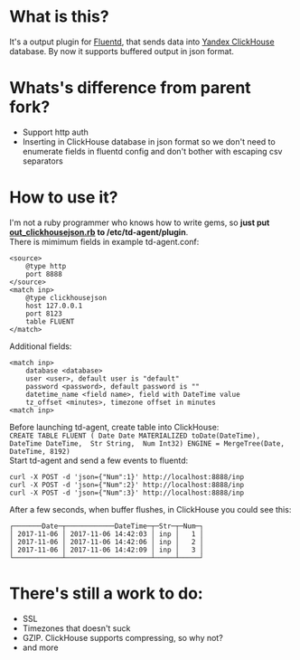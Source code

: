 # What is this?
It's a output plugin for [Fluentd](https://www.fluentd.org/), that sends data into [Yandex ClickHouse](https://clickhouse.yandex) database. By now it supports buffered output in json format.  

# Whats's difference from parent fork?
* Support http auth
* Inserting in ClickHouse database in json format so we don't need to enumerate fields in fluentd config and don't bother with escaping csv separators     

# How to use it?
I'm not a ruby programmer who knows how to write gems, so **just put [out_clickhousejson.rb](out_clickhousejson.rb) to /etc/td-agent/plugin**.  
There is mimimum fields in example td-agent.conf:
```
<source>
    @type http
    port 8888
</source>
<match inp>
    @type clickhousejson
    host 127.0.0.1
    port 8123
    table FLUENT
</match>
```

Additional fields:
```
<match inp>
    database <database>
    user <user>, default user is "default"
    password <password>, default password is ""
    datetime_name <field name>, field with DateTime value
    tz_offset <minutes>, timezone offset in minutes
<match inp>
```

Before launching td-agent, create table into ClickHouse:  
`CREATE TABLE FLUENT ( Date Date MATERIALIZED toDate(DateTime),  DateTime DateTime,  Str String,  Num Int32) ENGINE = MergeTree(Date, DateTime, 8192)`  
Start td-agent and send a few events to fluentd:  
```
curl -X POST -d 'json={"Num":1}' http://localhost:8888/inp
curl -X POST -d 'json={"Num":2}' http://localhost:8888/inp
curl -X POST -d 'json={"Num":3}' http://localhost:8888/inp
```
After a few seconds, when buffer flushes, in ClickHouse you could see this:
```:) SELECT * FROM FLUENT ;  
┌───────Date─┬────────────DateTime─┬─Str─┬─Num─┐  
│ 2017-11-06 │ 2017-11-06 14:42:03 │ inp │   1 │  
│ 2017-11-06 │ 2017-11-06 14:42:06 │ inp │   2 │  
│ 2017-11-06 │ 2017-11-06 14:42:09 │ inp │   3 │  
└────────────┴─────────────────────┴─────┴─────┘  
```
# There's still a work to do:  
* SSL
* Timezones that doesn't suck
* GZIP. ClickHouse supports compressing, so why not?
* and more
